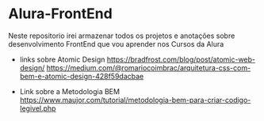 # Alura-FrontEnd

Neste repositorio irei armazenar todos os projetos e anotações sobre desenvolvimento FrontEnd que vou aprender nos Cursos da Alura

- links sobre Atomic Design
  https://bradfrost.com/blog/post/atomic-web-design/
  https://medium.com/@romariocoimbrac/arquitetura-css-com-bem-e-atomic-design-428f59dacbae

- Link sobre a Metodologia BEM
  https://www.maujor.com/tutorial/metodologia-bem-para-criar-codigo-legivel.php
